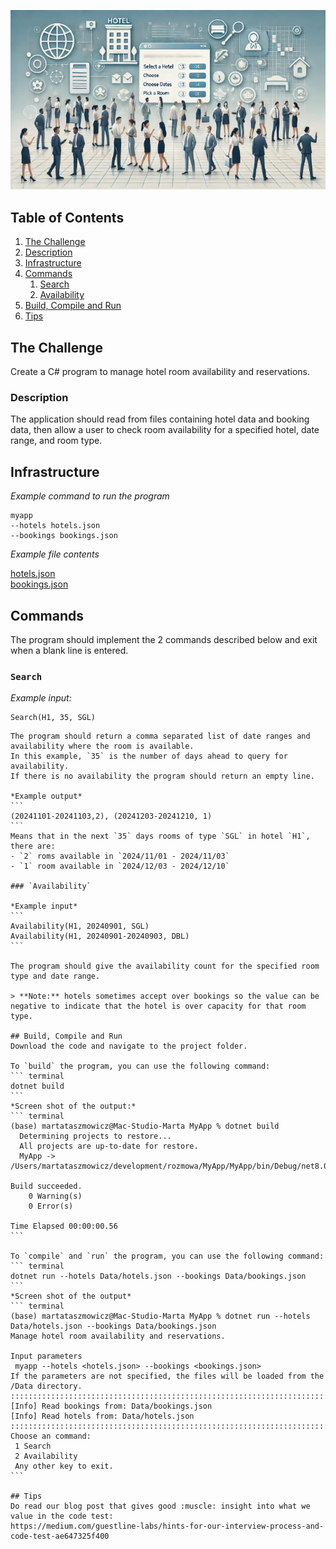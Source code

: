 
![chatgpt_baner.jpg](data/chatgpt_baner.jpg)

## Table of Contents
1. [The Challenge](#the-challenge)
2. [Description](#description)
3. [Infrastructure](#infrastructure)
4. [Commands](#commands)   
   1. [Search](#search)
   2. [Availability](#availability)
5. [Build, Compile and Run](#build-compile-and-run)
6. [Tips](#tips)


## The Challenge
Create a C# program to manage hotel room availability and reservations.

### Description
The application should read from files containing hotel data and booking data, then allow a user to check room availability for a specified hotel, date range, and room type.

## Infrastructure
*Example command to run the program*
``` teminal
myapp
--hotels hotels.json
--bookings bookings.json
```

*Example file contents* 

[hotels.json](Data/hotels.json)   
[bookings.json](Data/bookings.json)   

## Commands
The program should implement the 2 commands described below and exit when a blank line is entered.

### `Search`

*Example input:*
```
Search(H1, 35, SGL)
```
~~~~
The program should return a comma separated list of date ranges and availability where the room is available.
In this example, `35` is the number of days ahead to query for availability.
If there is no availability the program should return an empty line.

*Example output*
```
(20241101-20241103,2), (20241203-20241210, 1)
```
Means that in the next `35` days rooms of type `SGL` in hotel `H1`, there are:
- `2` roms available in `2024/11/01 - 2024/11/03`
- `1` room available in `2024/12/03 - 2024/12/10`

### `Availability`

*Example input*  
```
Availability(H1, 20240901, SGL)  
Availability(H1, 20240901-20240903, DBL)
```

The program should give the availability count for the specified room type and date range.

> **Note:** hotels sometimes accept over bookings so the value can be negative to indicate that the hotel is over capacity for that room type.

## Build, Compile and Run
Download the code and navigate to the project folder.

To `build` the program, you can use the following command:
``` terminal
dotnet build
```
*Screen shot of the output:*
``` terminal
(base) martataszmowicz@Mac-Studio-Marta MyApp % dotnet build
  Determining projects to restore...
  All projects are up-to-date for restore.
  MyApp -> /Users/martataszmowicz/development/rozmowa/MyApp/MyApp/bin/Debug/net8.0/MyApp.dll

Build succeeded.
    0 Warning(s)
    0 Error(s)

Time Elapsed 00:00:00.56
```

To `compile` and `run` the program, you can use the following command:
``` terminal
dotnet run --hotels Data/hotels.json --bookings Data/bookings.json
```
*Screen shot of the output*
``` terminal
(base) martataszmowicz@Mac-Studio-Marta MyApp % dotnet run --hotels Data/hotels.json --bookings Data/bookings.json
Manage hotel room availability and reservations.

Input parameters
 myapp --hotels <hotels.json> --bookings <bookings.json>
If the parameters are not specified, the files will be loaded from the /Data directory.
:::::::::::::::::::::::::::::::::::::::::::::::::::::::::::::::::::::::::::::::::::::::::
[Info] Read bookings from: Data/bookings.json
[Info] Read hotels from: Data/hotels.json
:::::::::::::::::::::::::::::::::::::::::::::::::::::::::::::::::::::::::::::::::::::::::
Choose an command:
 1 Search
 2 Availability
 Any other key to exit.
```

## Tips
Do read our blog post that gives good :muscle: insight into what we value in the code test:
https://medium.com/guestline-labs/hints-for-our-interview-process-and-code-test-ae647325f400


